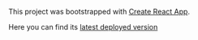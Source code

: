This project was bootstrapped with [Create React App](https://github.com/facebook/create-react-app).

Here you can find its [latest deployed version](https://formation-app.herokuapp.com/)
